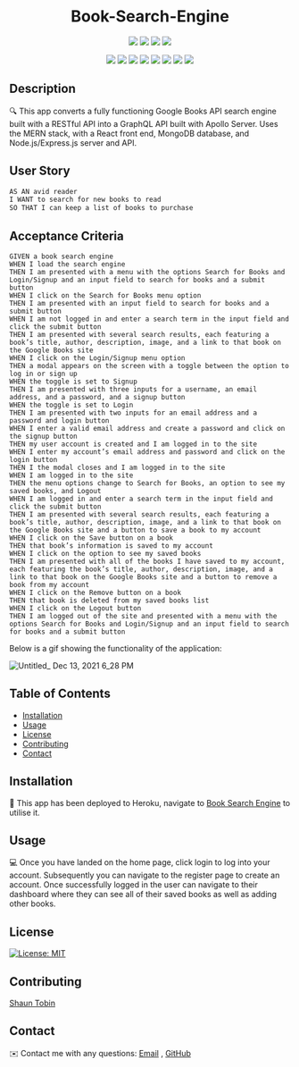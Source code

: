 <h1 align="center">Book-Search-Engine</h1>
   
  
<p align="center">
    <img src="https://img.shields.io/github/repo-size/tobin14-jpg/Book-search-engine" />
    <img src="https://img.shields.io/github/languages/top/tobin14-jpg/Book-search-engine"  />
    <img src="https://img.shields.io/github/issues/tobin14-jpg/Book-search-engine" />
    <img src="https://img.shields.io/github/last-commit/tobin14-jpg/Book-search-engine" >
</p>
  
<p align="center">
    <img src="https://img.shields.io/badge/Javascript-yellow" />
    <img src="https://img.shields.io/badge/VisualStudioCode-blue"  />
    <img src="https://img.shields.io/badge/-Node.js-green" />
    <img src="https://img.shields.io/badge/-MongoDB-red" >
    <img src="https://img.shields.io/badge/-Heroku-lightgrey" />
    <img src="https://img.shields.io/badge/-GraphQL-brightgreen" />
    <img src="https://img.shields.io/badge/-Express.js-yellowgreen" />
    <img src="https://img.shields.io/badge/-React-purple" />
   


</p>
   
## Description
  
🔍 This app converts a fully functioning Google Books API search engine built with a RESTful API into a GraphQL API built with Apollo Server. Uses the MERN stack, with a React front end, MongoDB database, and Node.js/Express.js server and API.
  
## User Story

```md
AS AN avid reader
I WANT to search for new books to read
SO THAT I can keep a list of books to purchase
```
  
## Acceptance Criteria
  
``` 
GIVEN a book search engine
WHEN I load the search engine
THEN I am presented with a menu with the options Search for Books and Login/Signup and an input field to search for books and a submit button
WHEN I click on the Search for Books menu option
THEN I am presented with an input field to search for books and a submit button
WHEN I am not logged in and enter a search term in the input field and click the submit button
THEN I am presented with several search results, each featuring a book’s title, author, description, image, and a link to that book on the Google Books site
WHEN I click on the Login/Signup menu option
THEN a modal appears on the screen with a toggle between the option to log in or sign up
WHEN the toggle is set to Signup
THEN I am presented with three inputs for a username, an email address, and a password, and a signup button
WHEN the toggle is set to Login
THEN I am presented with two inputs for an email address and a password and login button
WHEN I enter a valid email address and create a password and click on the signup button
THEN my user account is created and I am logged in to the site
WHEN I enter my account’s email address and password and click on the login button
THEN I the modal closes and I am logged in to the site
WHEN I am logged in to the site
THEN the menu options change to Search for Books, an option to see my saved books, and Logout
WHEN I am logged in and enter a search term in the input field and click the submit button
THEN I am presented with several search results, each featuring a book’s title, author, description, image, and a link to that book on the Google Books site and a button to save a book to my account
WHEN I click on the Save button on a book
THEN that book’s information is saved to my account
WHEN I click on the option to see my saved books
THEN I am presented with all of the books I have saved to my account, each featuring the book’s title, author, description, image, and a link to that book on the Google Books site and a button to remove a book from my account
WHEN I click on the Remove button on a book
THEN that book is deleted from my saved books list
WHEN I click on the Logout button
THEN I am logged out of the site and presented with a menu with the options Search for Books and Login/Signup and an input field to search for books and a submit button 
````
Below is a gif showing the functionality of the application:

![Untitled_ Dec 13, 2021 6_28 PM](https://user-images.githubusercontent.com/83910221/145796314-5c2b11c9-3b22-4534-ab52-b1945d20d5a9.gif)

  
## Table of Contents
- [Installation](#installation)
- [Usage](#usage)
- [License](#license)
- [Contributing](#contributing)
- [Contact](#contact)

## Installation
💾 This app has been deployed to Heroku, navigate to [Book Search Engine](https://radiant-lowlands-37405.herokuapp.com/) to utilise it.
  
## Usage
💻 Once you have landed on the home page, click login to log into your account. Subsequently you can navigate to the register page to create an account. Once successfully logged in the user can navigate to their dashboard where they can see all of their saved books as well as adding other books. 
  
## License
[![License: MIT](https://img.shields.io/badge/License-MIT-yellow.svg)](https://opensource.org/licenses/MIT)

## Contributing
[Shaun Tobin](https://github.com/tobin14-jpg)

## Contact
✉️ Contact me with any questions: [Email](mailto:shauntobin88@hotmail.com) , [GitHub](https://github.com/tobin14-jpg)<br />
